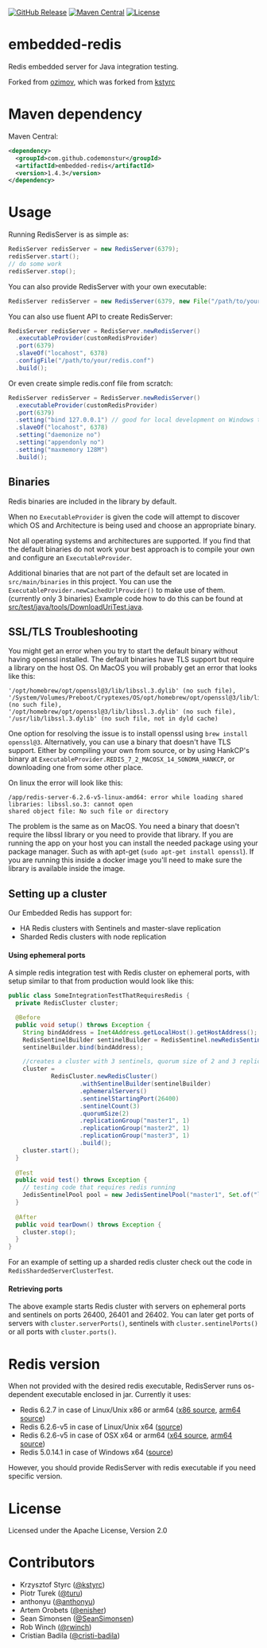 [![GitHub Release](https://img.shields.io/github/release/codemonstur/embedded-redis.svg)](https://github.com/codemonstur/embedded-redis/releases)
[![Maven Central](https://maven-badges.herokuapp.com/maven-central/com.github.codemonstur/embedded-redis/badge.svg)](http://mvnrepository.com/artifact/com.github.codemonstur/embedded-redis)
[![License](https://img.shields.io/badge/License-Apache%202.0-blue.svg)](https://opensource.org/licenses/Apache-2.0)

embedded-redis
==============

Redis embedded server for Java integration testing.

Forked from [ozimov](https://github.com/ozimov/embedded-redis),
which was forked from [kstyrc](https://github.com/kstyrc/embedded-redis)

Maven dependency
==============

Maven Central:
```xml
<dependency>
  <groupId>com.github.codemonstur</groupId>
  <artifactId>embedded-redis</artifactId>
  <version>1.4.3</version>
</dependency>
```

Usage
==============

Running RedisServer is as simple as:
```java
RedisServer redisServer = new RedisServer(6379);
redisServer.start();
// do some work
redisServer.stop();
```

You can also provide RedisServer with your own executable:
```java
RedisServer redisServer = new RedisServer(6379, new File("/path/to/your/redis"));
```

You can also use fluent API to create RedisServer:
```java
RedisServer redisServer = RedisServer.newRedisServer()
  .executableProvider(customRedisProvider)
  .port(6379)
  .slaveOf("locahost", 6378)
  .configFile("/path/to/your/redis.conf")
  .build();
```

Or even create simple redis.conf file from scratch:
```java
RedisServer redisServer = RedisServer.newRedisServer()
  .executableProvider(customRedisProvider)
  .port(6379)
  .setting("bind 127.0.0.1") // good for local development on Windows to prevent security popups
  .slaveOf("locahost", 6378)
  .setting("daemonize no")
  .setting("appendonly no")
  .setting("maxmemory 128M")
  .build();
```

## Binaries

Redis binaries are included in the library by default.

When no `ExecutableProvider` is given the code will attempt to discover which OS and Architecture is being used and choose an appropriate binary.

Not all operating systems and architectures are supported.
If you find that the default binaries do not work your best approach is to compile your own and configure an `ExecutableProvider`.

Additional binaries that are not part of the default set are located in `src/main/binaries` in this project.
You can use the `ExecutableProvider.newCachedUrlProvider()` to make use of them. (currently only 3 binaries)
Example code how to do this can be found at [src/test/java/tools/DownloadUriTest.java](src/test/java/tools/DownloadUriTest.java).

## SSL/TLS Troubleshooting

You might get an error when you try to start the default binary without having openssl installed. The default
binaries have TLS support but require a library on the host OS. On MacOS you will probably get an error that
looks like this:

    '/opt/homebrew/opt/openssl@3/lib/libssl.3.dylib' (no such file),
    '/System/Volumes/Preboot/Cryptexes/OS/opt/homebrew/opt/openssl@3/lib/libssl.3.dylib' (no such file),
    '/opt/homebrew/opt/openssl@3/lib/libssl.3.dylib' (no such file),
    '/usr/lib/libssl.3.dylib' (no such file, not in dyld cache)

One option for resolving the issue is to install openssl using `brew install openssl@3`. Alternatively, you
can use a binary that doesn't have TLS support. Either by compiling your own from source, or by using HankCP's
binary at `ExecutableProvider.REDIS_7_2_MACOSX_14_SONOMA_HANKCP`, or downloading one from some other place.

On linux the error will look like this:

    /app/redis-server-6.2.6-v5-linux-amd64: error while loading shared libraries: libssl.so.3: cannot open
    shared object file: No such file or directory

The problem is the same as on MacOS. You need a binary that doesn't require the libssl library or you need to
provide that library. If you are running the app on your host you can install the needed package using your 
package manager. Such as with apt-get (`sudo apt-get install openssl`). If you are running this 
inside a docker image you'll need to make sure the library is available inside the image.

## Setting up a cluster

Our Embedded Redis has support for:
- HA Redis clusters with Sentinels and master-slave replication
- Sharded Redis clusters with node replication

#### Using ephemeral ports
A simple redis integration test with Redis cluster on ephemeral ports, with setup similar to that from production would look like this:
```java
public class SomeIntegrationTestThatRequiresRedis {
  private RedisCluster cluster;

  @Before
  public void setup() throws Exception {
    String bindAddress = Inet4Address.getLocalHost().getHostAddress();
    RedisSentinelBuilder sentinelBuilder = RedisSentinel.newRedisSentinel();
    sentinelBuilder.bind(bindAddress);

    //creates a cluster with 3 sentinels, quorum size of 2 and 3 replication groups, each with one master and one slave
    cluster =
            RedisCluster.newRedisCluster()
                    .withSentinelBuilder(sentinelBuilder)
                    .ephemeralServers()
                    .sentinelStartingPort(26400)
                    .sentinelCount(3)
                    .quorumSize(2)
                    .replicationGroup("master1", 1)
                    .replicationGroup("master2", 1)
                    .replicationGroup("master3", 1)
                    .build();
    cluster.start();
  }
  
  @Test
  public void test() throws Exception {
    // testing code that requires redis running
    JedisSentinelPool pool = new JedisSentinelPool("master1", Set.of("localhost:26400", "localhost:26401", "localhost:26402"));
  }
  
  @After
  public void tearDown() throws Exception {
    cluster.stop();
  }
}
```

For an example of setting up a sharded redis cluster check out the code in `RedisShardedServerClusterTest`.

#### Retrieving ports
The above example starts Redis cluster with servers on ephemeral ports and sentinels on ports 26400, 26401 and 26402. You can later get ports of servers with ```cluster.serverPorts()```, sentinels with ```cluster.sentinelPorts()``` or all ports with ```cluster.ports()```.

Redis version
==============

When not provided with the desired redis executable, RedisServer runs os-dependent executable enclosed in jar. Currently it uses:
- Redis 6.2.7 in case of Linux/Unix x86 or arm64 ([x86 source](https://github.com/signalapp/embedded-redis/blob/2aee2439c3314dba5d03a09dda1897d891f774b3/src/main/resources/redis-server-6.2.7-linux-386), [arm64 source](https://github.com/signalapp/embedded-redis/blob/2aee2439c3314dba5d03a09dda1897d891f774b3/src/main/resources/redis-server-6.2.7-linux-arm64))
- Redis 6.2.6-v5 in case of Linux/Unix x64 ([source](https://packages.redis.io/redis-stack/redis-stack-server-6.2.6-v5.jammy.x86_64.tar.gz))
- Redis 6.2.6-v5 in case of OSX x64 or arm64 ([x64 source](https://packages.redis.io/redis-stack/redis-stack-server-6.2.6-v5.catalina.x86_64.zip), [arm64 source](https://packages.redis.io/redis-stack/redis-stack-server-6.2.6-v5.monterey.arm64.zip))
- Redis 5.0.14.1 in case of Windows x64 ([source](https://github.com/tporadowski/redis/releases/tag/v5.0.14.1))

However, you should provide RedisServer with redis executable if you need specific version.


License
==============
Licensed under the Apache License, Version 2.0


Contributors
==============
 * Krzysztof Styrc ([@kstyrc](http://github.com/kstyrc))
 * Piotr Turek ([@turu](http://github.com/turu))
 * anthonyu ([@anthonyu](http://github.com/anthonyu))
 * Artem Orobets ([@enisher](http://github.com/enisher))
 * Sean Simonsen ([@SeanSimonsen](http://github.com/SeanSimonsen))
 * Rob Winch ([@rwinch](http://github.com/rwinch))
 * Cristian Badila ([@cristi-badila](http://github.com/cristi-badila))
